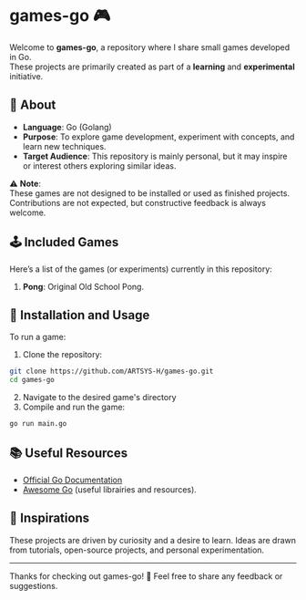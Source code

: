 # games-go 🎮

Welcome to **games-go**, a repository where I share small games developed in Go.  
These projects are primarily created as part of a **learning** and **experimental** initiative.  

## 📝 About

- **Language**: Go (Golang)  
- **Purpose**: To explore game development, experiment with concepts, and learn new techniques.  
- **Target Audience**: This repository is mainly personal, but it may inspire or interest others exploring similar ideas.  

⚠️ **Note**:  
These games are not designed to be installed or used as finished projects. Contributions are not expected, but constructive feedback is always welcome.  

## 🕹️ Included Games

Here’s a list of the games (or experiments) currently in this repository:  

1. **Pong**: Original Old School Pong.  

## 🚀 Installation and Usage

To run a game:  

1. Clone the repository:  
```bash
git clone https://github.com/ARTSYS-H/games-go.git
cd games-go
```
2. Navigate to the desired game's directory
3. Compile and run the game:
```bash
go run main.go
```

## 📚 Useful Resources

  - [Official Go Documentation]()
  - [Awesome Go](https://github.com/avelino/awesome-go) (useful librairies and resources).

## 🎨 Inspirations

These projects are driven by curiosity and a desire to learn. Ideas are drawn from tutorials, open-source projects, and personal experimentation.

---

Thanks for checking out games-go! 🦉
Feel free to share any feedback or suggestions.
